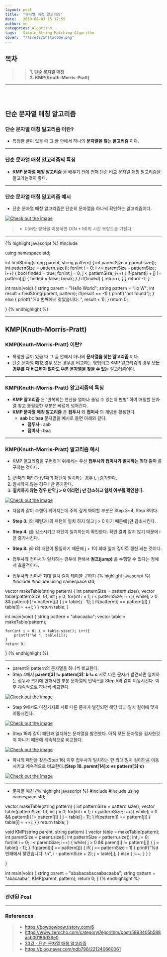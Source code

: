 ```yaml
---
layout: post
title:  "문자열 매칭 알고리즘"
date:   2019-08-03 15:17:59
author: me
categories: Algorithm
tags:	Simple String Matching Algorithm
cover:  "/assets/instacode.png"
---
```


## 목차
>> __1. 단순 문자열 매칭__ <br>
>> __2. KMP(Knuth-Morris-Pratt)__


<hr />

<br>
<br>

## 단순 문자열 매칭 알고리즘
### 단순 문자열 매칭 알고리즘 이란?
* 특정한 글이 있을 때 그 글 안에서 하나의 __문자열을 찾는 알고리즘__ 이다.

<hr />


### 단순 문자열 매칭 알고리즘의 특징
* __KMP 문자열 매칭 알고리즘__ 을 배우기 전에 먼저 단순 비교 문자열 매칭 알고리즘을 알고가는것이 좋다. 

<hr />


### 단순 문자열 매칭 알고리즘 예시
* 단순 문자열 매칭 알고리즘은 단순히 문자열을 하나씩 확인하는 알고리즘이다.

<a href="{{ site.algorithm_img }}/simplestringmatching.JPG" data-lightbox="falcon9-large" data-title="Check out the image">
  <img src="{{ site.algorithm_img }}/simplestringmatching.JPG" title="Check out the image">
</a>


> * 이러한 방식을 이용하면 O(N * M)의 시간 복잡도를 가진다.

<hr />


{% highlight javascript %}
#include <iostream>

using namespace std;

int findString(string parent, string pattern) {
	int parentSize = parent.size();
	int patternSize = pattern.size();
	for(int i = 0; i <= parentSize - patternSize; i++) {
		bool finded = true;
		for(int j = 0; j < patternSize; j++) {
			if(parent[i + j] != pattern[j]) {
				finded = false;
				break;
			}
		}
		if(finded) {
			return i;
		}
	}
	return -1;
}

int main(void) {
	string parent = "Hello World";
	string pattern = "llo W";
	int result = findString(parent, pattern);
	if(result == -1) {
		printf("not found");
	} else {
		printf("%d 번째에서 찾았습니다. ", result + 1);
	}
	return 0;
	
}
{% endhighlight %}


<hr />


## KMP(Knuth-Morris-Pratt)
### KMP(Knuth-Morris-Pratt) 이란?
* 특정한 글이 있을 때 그 글 안에서 하나의 __문자열을 찾는 알고리즘__ 이다.
* 단순 문자열 매칭 경우 모든 경우를 비교하는 방법이고 KMP 알고리즘의 경우 __모든 경우를 다 비교하지 않아도 부분 문자열을 찾을 수 있는__ 알고리즘이다.

<hr />


### KMP(Knuth-Morris-Pratt) 알고리즘의 특징
* __KMP 알고리즘__ 은 '반복되는 연산을 얼마나 줄일 수 있는지 판별' 하여 매칭할 문자열 찾고 불필요한 부분은 빠르게 넘어간다.
* __KMP 문자열 매칭 알고리즘__ 은 __접두사__ 와 __접미사__ 의 개념을 활용한다.
  + __aab__ bc __baa__ 문자열을 예시로 들면 아래와 같다.
  	- __접두사 :__ aab
  	- __접미사 :__ baa


<hr />


### KMP(Knuth-Morris-Pratt) 알고리즘 예시

* KMP 알고리즘을 구현하기 위해서는 우선 __접두사와 접미사가 일치하는 최대 길이__ 를 구하는 것이다.
1. j번째의 패턴과 i번째의 패턴이 일치하는 경우 i, j 증가한다.
2. 일치하지 않는 경우 i 만 증가한다.
3. __일치하지 않는 경우 만약 j > 0 이라면 j 만 감소하고 일치 여부를 확인한다.__

<a href="{{ site.algorithm_img }}/kmp_maketable.JPG" data-lightbox="falcon9-large" data-title="Check out the image">
  <img src="{{ site.algorithm_img }}/kmp_maketable.JPG" title="Check out the image">
</a>

* 다음과 같이 수행이 되어지는데 주의 깊게 봐야할 부분은 Step 3~4, Step 8이다.
* __Step 3.__ j의 패턴과 i의 패턴이 일치 하지 않고 j > 0 이기 때문에 j만 감소시킨다.
* __Step 4.__ j를 감소시키고 패턴이 일치하는지 확인한다. 확인 결과 같지 않기 때문에 i만 증가시킨다.
* __Step 8.__ j와 i의 패턴이 동일하기 때문에 j + 1이 최대 일치 길이로 갱신 되는 것이다. 

* 접두사와 접미사가 일치하는 경우에 한해서 __점프(jump)__ 를 수행할 수 있다는 점에서 효율적이다.


* 접두사와 접미사 최대 일치 길이 테이블 구하기
{% highlight javascript %}
#include <iostream>
#include <vector>
using namespace std;

vector<int> makeTable(string pattern) {
	int patternSize = pattern.size();
	vector<int> table(patternSize, 0);
	int j = 0;
	for(int i = 1; i < patternSize; i++){
		while(j > 0 && pattern[i] != pattern[j]) {
			j = table[j - 1];
		}
		if(pattern[i] == pattern[j]) {
			table[i] = ++j;
		}
	}
	return table;
}

int main(void) {
	string pattern = "abacaaba";
	vector<int> table = makeTable(pattern);
	
	for(int i = 0; i < table.size(); i++){
		printf("%d ", table[i]);
	}
	return 0;
}
{% endhighlight %}


<hr />


* parent와 pattern의 문자열을 하나씩 비교한다.
* Step 4에서 __parent[3] != pattern[3]: b != c__ 서로 다른 문자가 발견되면 일치하는 접두사 크기에 한해서만 부분 문자열의 인덱스를 Step 5와 같이 이동시킨다. 이후 계속적으로 하나씩 비교한다.
<a href="{{ site.algorithm_img }}/kmp_1.JPG" data-lightbox="falcon9-large" data-title="Check out the image">
  <img src="{{ site.algorithm_img }}/kmp_1.JPG" title="Check out the image">
</a>

* Step 9에서도 마찬가지로 서로 다른 문자가 발견되면 해당 최대 일치 길이에 맞게 이동시킨다.
<a href="{{ site.algorithm_img }}/kmp_2.JPG" data-lightbox="falcon9-large" data-title="Check out the image">
  <img src="{{ site.algorithm_img }}/kmp_2.JPG" title="Check out the image">
</a>

* Step 16과 같이 패턴과 일치하는 문자열을 발견했다. 아직 모든 문자열을 검사한것이 아니기 때문에 계속적으로 비교한다.
<a href="{{ site.algorithm_img }}/kmp_3.JPG" data-lightbox="falcon9-large" data-title="Check out the image">
  <img src="{{ site.algorithm_img }}/kmp_3.JPG" title="Check out the image">
</a>

* 하나의 패턴을 찾은(Step 16) 이후 접두사가 일치하는 한 최대 일치 길이만큼 이동시키고 계속적으로 비교한다.__(Step 18. parent[14]:c vs pattern[3]:c)__
<a href="{{ site.algorithm_img }}/kmp_4.JPG" data-lightbox="falcon9-large" data-title="Check out the image">
  <img src="{{ site.algorithm_img }}/kmp_4.JPG" title="Check out the image">
</a>


<hr />


* 문자열 매칭
{% highlight javascript %}
#include <iostream>
#include <vector>
using namespace std;

vector<int> makeTable(string pattern) {
	int patternSize = pattern.size();
	vector<int> table(patternSize, 0);
	int j = 0;
	for(int i = 1; i < patternSize; i++){
		while(j > 0 && pattern[i] != pattern[j]) {
			j = table[j - 1];
		}
		if(pattern[i] == pattern[j]) {
			table[i] = ++j;
		}
	}
	return table;
}

void KMP(string parent, string pattern) {
	vector<int> table = makeTable(pattern);
	int parentSize = parent.size();
	int patternSize = pattern.size();
	int j = 0;
	for(int i = 0; i < parentSize; i++) {
		while( j > 0 && parent[i] != pattern[j]) {
			j = table[j - 1];
		}
		if(parent[i] == pattern[j]) {
			if( j == patternSize - 1) {
				printf("%d번째에서 찾았습니다. \n", i - patternSize + 2);
				j = table[j];
			} else {
				j++;
			}
		}
	}
	
}

int main(void) {
	string parent = "ababacabacaabacaaba";
	string pattern = "abacaaba";
	KMP(parent, pattern);
	return 0;
}
{% endhighlight %}


<hr />


### 관련된 Post


<hr />


### References
> * <a href="https://bowbowbow.tistory.com/6">https://bowbowbow.tistory.com/6<a>
> * <a href="https://www.zerocho.com/category/Algorithm/post/5893405b588acb00186d39e0">https://www.zerocho.com/category/Algorithm/post/5893405b588acb00186d39e0<a>
> * <a href="https://www.youtube.com/watch?v=WAzjfl7Pt_4&list=PLRx0vPvlEmdDHxCvAQS1_6XV4deOwfVrz&index=33">33강 - 단순 문자열 매칭 알고리즘<a>
> * <a href="https://blog.naver.com/ndb796/221240660061">https://blog.naver.com/ndb796/221240660061<a>